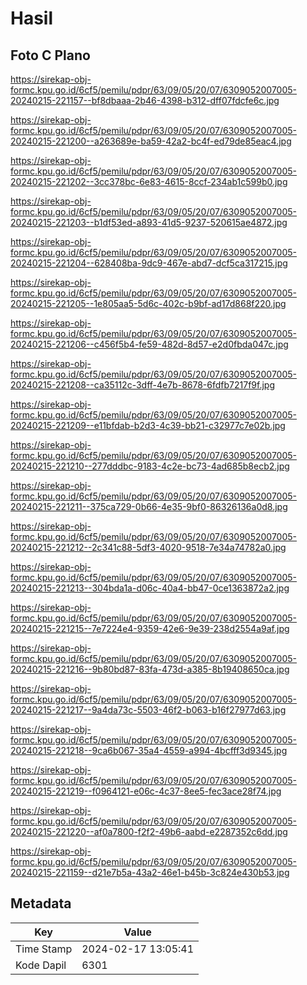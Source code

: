 # Hasil

## Foto C Plano

https://sirekap-obj-formc.kpu.go.id/6cf5/pemilu/pdpr/63/09/05/20/07/6309052007005-20240215-221157--bf8dbaaa-2b46-4398-b312-dff07fdcfe6c.jpg

https://sirekap-obj-formc.kpu.go.id/6cf5/pemilu/pdpr/63/09/05/20/07/6309052007005-20240215-221200--a263689e-ba59-42a2-bc4f-ed79de85eac4.jpg

https://sirekap-obj-formc.kpu.go.id/6cf5/pemilu/pdpr/63/09/05/20/07/6309052007005-20240215-221202--3cc378bc-6e83-4615-8ccf-234ab1c599b0.jpg

https://sirekap-obj-formc.kpu.go.id/6cf5/pemilu/pdpr/63/09/05/20/07/6309052007005-20240215-221203--b1df53ed-a893-41d5-9237-520615ae4872.jpg

https://sirekap-obj-formc.kpu.go.id/6cf5/pemilu/pdpr/63/09/05/20/07/6309052007005-20240215-221204--628408ba-9dc9-467e-abd7-dcf5ca317215.jpg

https://sirekap-obj-formc.kpu.go.id/6cf5/pemilu/pdpr/63/09/05/20/07/6309052007005-20240215-221205--1e805aa5-5d6c-402c-b9bf-ad17d868f220.jpg

https://sirekap-obj-formc.kpu.go.id/6cf5/pemilu/pdpr/63/09/05/20/07/6309052007005-20240215-221206--c456f5b4-fe59-482d-8d57-e2d0fbda047c.jpg

https://sirekap-obj-formc.kpu.go.id/6cf5/pemilu/pdpr/63/09/05/20/07/6309052007005-20240215-221208--ca35112c-3dff-4e7b-8678-6fdfb7217f9f.jpg

https://sirekap-obj-formc.kpu.go.id/6cf5/pemilu/pdpr/63/09/05/20/07/6309052007005-20240215-221209--e11bfdab-b2d3-4c39-bb21-c32977c7e02b.jpg

https://sirekap-obj-formc.kpu.go.id/6cf5/pemilu/pdpr/63/09/05/20/07/6309052007005-20240215-221210--277dddbc-9183-4c2e-bc73-4ad685b8ecb2.jpg

https://sirekap-obj-formc.kpu.go.id/6cf5/pemilu/pdpr/63/09/05/20/07/6309052007005-20240215-221211--375ca729-0b66-4e35-9bf0-86326136a0d8.jpg

https://sirekap-obj-formc.kpu.go.id/6cf5/pemilu/pdpr/63/09/05/20/07/6309052007005-20240215-221212--2c341c88-5df3-4020-9518-7e34a74782a0.jpg

https://sirekap-obj-formc.kpu.go.id/6cf5/pemilu/pdpr/63/09/05/20/07/6309052007005-20240215-221213--304bda1a-d06c-40a4-bb47-0ce1363872a2.jpg

https://sirekap-obj-formc.kpu.go.id/6cf5/pemilu/pdpr/63/09/05/20/07/6309052007005-20240215-221215--7e7224e4-9359-42e6-9e39-238d2554a9af.jpg

https://sirekap-obj-formc.kpu.go.id/6cf5/pemilu/pdpr/63/09/05/20/07/6309052007005-20240215-221216--9b80bd87-83fa-473d-a385-8b19408650ca.jpg

https://sirekap-obj-formc.kpu.go.id/6cf5/pemilu/pdpr/63/09/05/20/07/6309052007005-20240215-221217--9a4da73c-5503-46f2-b063-b16f27977d63.jpg

https://sirekap-obj-formc.kpu.go.id/6cf5/pemilu/pdpr/63/09/05/20/07/6309052007005-20240215-221218--9ca6b067-35a4-4559-a994-4bcfff3d9345.jpg

https://sirekap-obj-formc.kpu.go.id/6cf5/pemilu/pdpr/63/09/05/20/07/6309052007005-20240215-221219--f0964121-e06c-4c37-8ee5-fec3ace28f74.jpg

https://sirekap-obj-formc.kpu.go.id/6cf5/pemilu/pdpr/63/09/05/20/07/6309052007005-20240215-221220--af0a7800-f2f2-49b6-aabd-e2287352c6dd.jpg

https://sirekap-obj-formc.kpu.go.id/6cf5/pemilu/pdpr/63/09/05/20/07/6309052007005-20240215-221159--d21e7b5a-43a2-46e1-b45b-3c824e430b53.jpg


## Metadata

| Key        | Value               |
| ---------- | ------------------- |
| Time Stamp | 2024-02-17 13:05:41 |
| Kode Dapil | 6301                |



